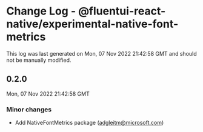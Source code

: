 # Change Log - @fluentui-react-native/experimental-native-font-metrics

This log was last generated on Mon, 07 Nov 2022 21:42:58 GMT and should not be manually modified.

<!-- Start content -->

## 0.2.0

Mon, 07 Nov 2022 21:42:58 GMT

### Minor changes

- Add NativeFontMetrics package (adgleitm@microsoft.com)
